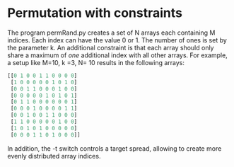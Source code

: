 # Permutation with constraints
The program permRand.py creates a set of N arrays each containing M indices. Each index can have the value 0 or 1. The number of ones is set by the parameter k. An additional constraint is that each array should only share a maximum of *one* additional index with all other arrays. For example, a setup like M=10, k =3, N= 10 results in the following arrays:

```python
[[0 1 0 0 1 1 0 0 0 0]
 [1 0 0 0 0 0 1 0 1 0]
 [0 0 1 1 0 0 0 1 0 0]
 [0 0 0 0 0 1 0 1 0 1]
 [0 1 1 0 0 0 0 0 0 1]
 [0 0 0 1 0 0 0 0 1 1]
 [0 0 1 0 0 1 1 0 0 0]
 [1 1 0 0 0 0 0 1 0 0]
 [1 0 1 0 1 0 0 0 0 0]
 [0 0 0 1 1 0 1 0 0 0]]
```

 In addition, the -t switch controls a target spread, allowing to create more evenly distributed array indices.


